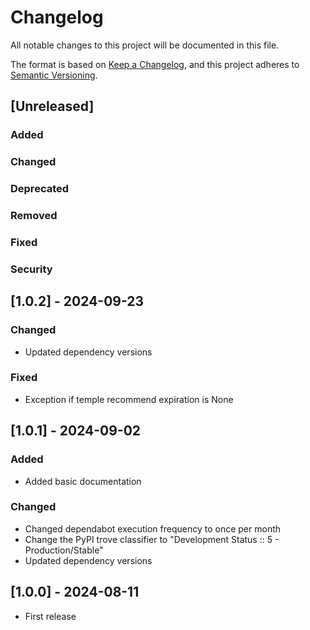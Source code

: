 # Changelog

All notable changes to this project will be documented in this file.

The format is based on [Keep a Changelog](https://keepachangelog.com/en/1.1.0/),
and this project adheres to [Semantic Versioning](https://semver.org/spec/v2.0.0.html).

## [Unreleased]

### Added
### Changed
### Deprecated
### Removed
### Fixed
### Security

## [1.0.2] - 2024-09-23

### Changed
- Updated dependency versions

### Fixed
- Exception if temple recommend expiration is None

## [1.0.1] - 2024-09-02

### Added
- Added basic documentation

### Changed

- Changed dependabot execution frequency to once per month
- Change the PyPI trove classifier to "Development Status :: 5 - Production/Stable"
- Updated dependency versions

## [1.0.0] - 2024-08-11

- First release
